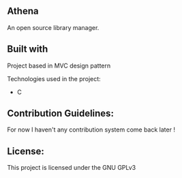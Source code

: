 ## Athena

An open source library manager.

## Built with

Project based in MVC design pattern

Technologies used in the project:

* C

## Contribution Guidelines:

For now I haven't any contribution system come back later !

## License:

This project is licensed under the GNU GPLv3
